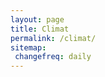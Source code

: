 ```yaml
---
layout: page
title: Climat
permalink: /climat/
sitemap:
 changefreq: daily
---
```

<script src="../assets/chart.js/dist/Chart.bundle.min.js"></script>
<canvas id="myChart" ></canvas>
<canvas id="myChartRain" ></canvas>
<!-- <canvas id="myChartAvg" ></canvas> -->
<script>

    var minTempNorm = [

                {x:'2021-04-01', y:5.3},
                {x:'2021-04-30', y:5.3},
                {x:'2021-05-01', y:8.5},
                {x:'2021-05-31', y:8.5},
                {x:'2021-06-01', y:11},
                {x:'2021-06-30', y:11},

                {x:'2021-07-01', y:13.1},
                {x:'2021-07-31', y:13.1},

                {x:'2021-08-01', y:13.2},
                {x:'2021-08-31', y:13.2},
/*
                {x:'2021-09-01', y:11.1},
                {x:'2021-09-30', y:11.1},

                {x:'2021-10-01', y:8.7},
                {x:'2021-10-31', y:8.7},

                {x:'2021-11-01', y:5.3},
                {x:'2021-11-30', y:5.3},

                {x:'2021-12-01', y:3},
                {x:'2021-12-31', y:3},*/
    ];
    var maxTempNorm = [
                {x:'2021-04-01', y:13.6},
                {x:'2021-04-30', y:13.6},
                {x:'2021-05-01', y:17.1},
                {x:'2021-05-31', y:17.1},
                {x:'2021-06-01', y:20.1},
                {x:'2021-06-30', y:20.1},

                {x:'2021-07-01', y:22.6},
                {x:'2021-07-31', y:22.6},

                {x:'2021-08-01', y:22.8},
                {x:'2021-08-31', y:22.8},
/*
                {x:'2021-09-01', y:20.1},
                {x:'2021-09-30', y:20.1},

                {x:'2021-10-01', y:16.1},
                {x:'2021-10-31', y:16.1},

                {x:'2021-11-01', y:11.5},
                {x:'2021-11-30', y:11.5},

                {x:'2021-12-01', y:8.3},
                {x:'2021-12-31', y:8.3},*/
    ];
    var minTemp = [
                {x:'2021-04-01', y:10.8}, 
                {x:'2021-04-02', y:4.5},
                {x:'2021-04-03', y:3.9},
                {x:'2021-04-04', y:-1.1},
                {x:'2021-04-05', y:1.5},
                {x:'2021-04-06', y:-2.1},
                {x:'2021-04-07', y:-3},
                {x:'2021-04-08', y:1.5},
                {x:'2021-04-09', y:2.7},
                {x:'2021-04-10', y:4.6},
                {x:'2021-04-11', y:3.0},
                {x:'2021-04-12', y:-0.1},
                {x:'2021-04-13', y:-1.5},
                {x:'2021-04-14', y:-2.4},
                {x:'2021-04-15', y:-0.9},
                {x:'2021-04-16', y:-1.1},
                {x:'2021-04-17', y:-0.8}, 
                {x:'2021-04-18', y:-0.1}, 
                {x:'2021-04-19', y:-0.8}, 
                {x:'2021-04-20', y:4.7}, 
                {x:'2021-04-21', y:2.3}, 
                {x:'2021-04-22', y:2.0}, 
                {x:'2021-04-23', y:3.0}, 
                {x:'2021-04-24', y:3.9}, 
                {x:'2021-04-25', y:2}, 
                {x:'2021-04-26', y:0.9}, 
                {x:'2021-04-27', y:0.3}, 
                {x:'2021-04-28', y:-0.4}, 
                {x:'2021-04-29', y:2.4}, 
                {x:'2021-04-30', y:-0.6}, 
                {x:'2021-05-01', y:0.3}, 
                {x:'2021-05-02', y:1.1}, 
                {x:'2021-05-03', y:2.8}, 
                {x:'2021-05-04', y:8}, 
                {x:'2021-05-05', y:2.7}, 
                {x:'2021-05-06', y:4.1}, 
                {x:'2021-05-07', y:2.6}, 
                {x:'2021-05-08', y:9.8}, 
                {x:'2021-05-09', y:13.8}, 
                {x:'2021-05-10', y:9.7}, 
                {x:'2021-05-11', y:6.3}, 
                {x:'2021-05-12', y:5.6}, 
                {x:'2021-05-13', y:5.6}, 
                {x:'2021-05-14', y:7.8}, 
                {x:'2021-05-15', y:7.6}, 
                {x:'2021-05-16', y:8.5}, 
                {x:'2021-05-17', y:8.8}, 
                {x:'2021-05-18', y:8.4}, 
                {x:'2021-05-19', y:7.4}, 
                {x:'2021-05-20', y:6.4}, 
                {x:'2021-05-21', y:8.6}, 
                {x:'2021-05-22', y:8.1}, 
                {x:'2021-05-23', y:5.8}, 
                {x:'2021-05-24', y:6.3}, 
                {x:'2021-05-25', y:6}, 
                {x:'2021-05-26', y:7.8}, 
                {x:'2021-05-27', y:5.6}, 
                {x:'2021-05-28', y:7.1}, 
                {x:'2021-05-29', y:9}, 
                {x:'2021-05-30', y:7.5}, 
                {x:'2021-05-31', y:7.2}, 
                {x:'2021-06-01', y:7.7}, 
                {x:'2021-06-02', y:14.1}, 
                {x:'2021-06-03', y:11.6}, 
                {x:'2021-06-04', y:10.1}, 
                {x:'2021-06-05', y:7.4}, 
                {x:'2021-06-06', y:7}, 
                {x:'2021-06-07', y:9.3}, 
                {x:'2021-06-08', y:9.3}, 
                {x:'2021-06-09', y:11}, 
                {x:'2021-06-10', y:10.3}, 
                {x:'2021-06-11', y:10.7}, 
                {x:'2021-06-12', y:10.6}, 
                {x:'2021-06-13', y:9.4}, 
                {x:'2021-06-14', y:13}, 
                {x:'2021-06-15', y:12.8}, 
                {x:'2021-06-16', y:13.1}, 
                {x:'2021-06-17', y:16.2}, 
                {x:'2021-06-18', y:15.1}, 
                {x:'2021-06-19', y:12.4}, 
                {x:'2021-06-20', y:12.8}, 
                {x:'2021-06-21', y:13.7}, 
                {x:'2021-06-22', y:11.6}, 
                {x:'2021-06-23', y:9.5}, 
                {x:'2021-06-24', y:7}, 
                {x:'2021-06-25', y:11.5}, 
                {x:'2021-06-26', y:11.5}, 
                {x:'2021-06-27', y:14.5}, 
                {x:'2021-06-28', y:10.8}, 
                {x:'2021-06-29', y:8.5}, 
                {x:'2021-06-30', y:12.9}, 
                {x:'2021-07-01', y:11.2}, 
                {x:'2021-07-02', y:12.6}, 
                {x:'2021-07-03', y:14.1}, 
                {x:'2021-07-04', y:13.9}, 
                {x:'2021-07-05', y:11.9}, 
                {x:'2021-07-06', y:12.6}, 
                {x:'2021-07-07', y:11.3}, 
                {x:'2021-07-08', y:12.9}, 
                {x:'2021-07-09', y:11}, 
                {x:'2021-07-10', y:12.9}, 
                {x:'2021-07-11', y:11.2}, 
                {x:'2021-07-12', y:13.6}, 
                {x:'2021-07-13', y:13.7}, 
                {x:'2021-07-14', y:12.7}, 
                {x:'2021-07-15', y:13.6}, 
                {x:'2021-07-16', y:13.2}, 
                {x:'2021-07-17', y:9.1}, 
                {x:'2021-07-18', y:12.1}, 
                {x:'2021-07-19', y:13.4}, 
                {x:'2021-07-20', y:14.6}, 
                {x:'2021-07-21', y:15.2}, 
                {x:'2021-07-22', y:15.1}, 
                {x:'2021-07-23', y:12.6}, 
                {x:'2021-07-24', y:15.2}, 
                {x:'2021-07-25', y:14.9}, 
                {x:'2021-07-26', y:15}, 
                {x:'2021-07-27', y:15.3}, 
                {x:'2021-07-28', y:12.8}, 
                {x:'2021-07-29', y:11.9}, 
                {x:'2021-07-30', y:13}, 
                {x:'2021-07-31', y:13.4}, 
                {x:'2021-08-01', y:10.4}, 
                {x:'2021-08-02', y:12.2}, 
                {x:'2021-08-03', y:10.4}, 
                {x:'2021-08-04', y:9.4}, 
                {x:'2021-08-05', y:12.3}, 
                {x:'2021-08-06', y:13.9}, 
                {x:'2021-08-07', y:12.2}, 
                {x:'2021-08-08', y:11.7}, 
                {x:'2021-08-09', y:13.4}, 
                {x:'2021-08-10', y:14.7}, 
                {x:'2021-08-11', y:10.6}, 
                {x:'2021-08-12', y:12}, 
                {x:'2021-08-13', y:12.3}, 
                {x:'2021-08-14', y:12.3}, 
                {x:'2021-08-15', y:12}, 
                {x:'2021-08-16', y:14.1}, 
                {x:'2021-08-17', y:10.8}, 
                {x:'2021-08-18', y:13.6}, 
                {x:'2021-08-19', y:12.7}, 
                {x:'2021-08-20', y:12.5}, 
                {x:'2021-08-21', y:11.4}, 
                {x:'2021-08-22', y:13.4}, 
                {x:'2021-08-23', y:11.7}, 
                {x:'2021-08-24', y:12.9}, 
                {x:'2021-08-25', y:9.4}, 
                {x:'2021-08-26', y:10.1}, 
                {x:'2021-08-27', y:10.7}, 
                {x:'2021-08-28', y:8.3}, 
                {x:'2021-08-29', y:10}, 
                {x:'2021-08-30', y:11.7}, 
                {x:'2021-08-31', y:14.1}, 
                {x:'2021-09-01', y:9.9}, 
                {x:'2021-09-02', y:10.6}, 
            ];
    var maxTemp = [
                {x:'2021-04-01', y:24},
                {x:'2021-04-02', y:12.3},
                {x:'2021-04-03', y:9.5},
                {x:'2021-04-04', y:11.8},
                {x:'2021-04-05', y:8.8},
                {x:'2021-04-06', y:7.6},
                {x:'2021-04-07', y:8.5},
                {x:'2021-04-08', y:14.6},
                {x:'2021-04-09', y:15.6},
                {x:'2021-04-10', y:7.1},
                {x:'2021-04-11', y:8.6},
                {x:'2021-04-12', y:11},
                {x:'2021-04-13', y:10.8},
                {x:'2021-04-14', y:11.5},
                {x:'2021-04-15', y:10.6},
                {x:'2021-04-16', y:11.2},
                {x:'2021-04-17', y:11.8},
                {x:'2021-04-18', y:13.2}, 
                {x:'2021-04-19', y:17.2}, 
                {x:'2021-04-20', y:18.5}, 
                {x:'2021-04-21', y:18.7}, 
                {x:'2021-04-22', y:17.6}, 
                {x:'2021-04-23', y:19.5}, 
                {x:'2021-04-24', y:20.6}, 
                {x:'2021-04-25', y:16.7}, 
                {x:'2021-04-26', y:15.1}, 
                {x:'2021-04-27', y:16.2}, 
                {x:'2021-04-28', y:15.7}, 
                {x:'2021-04-29', y:12.9}, 
                {x:'2021-04-30', y:13.6}, 
                {x:'2021-05-01', y:14}, 
                {x:'2021-05-02', y:14.4}, 
                {x:'2021-05-03', y:16.4}, 
                {x:'2021-05-04', y:14.3}, 
                {x:'2021-05-05', y:11.2}, 
                {x:'2021-05-06', y:8.7}, 
                {x:'2021-05-07', y:14.7}, 
                {x:'2021-05-08', y:20.9}, 
                {x:'2021-05-09', y:22.9}, 
                {x:'2021-05-10', y:17}, 
                {x:'2021-05-11', y:15.8}, 
                {x:'2021-05-12', y:16.6}, 
                {x:'2021-05-13', y:13.5}, 
                {x:'2021-05-14', y:15.5}, 
                {x:'2021-05-15', y:15.1}, 
                {x:'2021-05-16', y:15.6}, 
                {x:'2021-05-17', y:15.2}, 
                {x:'2021-05-18', y:16.8}, 
                {x:'2021-05-19', y:15.1}, 
                {x:'2021-05-20', y:16.4}, 
                {x:'2021-05-21', y:16}, 
                {x:'2021-05-22', y:14.4}, 
                {x:'2021-05-23', y:14.1}, 
                {x:'2021-05-24', y:12.9}, 
                {x:'2021-05-25', y:13.2}, 
                {x:'2021-05-26', y:14.3}, 
                {x:'2021-05-27', y:21.8}, 
                {x:'2021-05-28', y:22.1}, 
                {x:'2021-05-29', y:21.8}, 
                {x:'2021-05-30', y:21.8}, 
                {x:'2021-05-31', y:25}, 
                {x:'2021-06-01', y:27.8}, 
                {x:'2021-06-02', y:24.4}, 
                {x:'2021-06-03', y:21.5}, 
                {x:'2021-06-04', y:14.1}, 
                {x:'2021-06-05', y:23}, 
                {x:'2021-06-06', y:22.4}, 
                {x:'2021-06-07', y:23.6}, 
                {x:'2021-06-08', y:26.8}, 
                {x:'2021-06-10', y:28.6}, 
                {x:'2021-06-11', y:28.2}, 
                {x:'2021-06-12', y:24.4}, 
                {x:'2021-06-13', y:28.4}, 
                {x:'2021-06-14', y:30.3}, 
                {x:'2021-06-15', y:28}, 
                {x:'2021-06-16', y:31.6}, 
                {x:'2021-06-17', y:24.4}, 
                {x:'2021-06-18', y:23.7}, 
                {x:'2021-06-19', y:17.7}, 
                {x:'2021-06-20', y:22.8}, 
                {x:'2021-06-21', y:24.6}, 
                {x:'2021-06-22', y:15.9}, 
                {x:'2021-06-23', y:17.8}, 
                {x:'2021-06-24', y:23.1}, 
                {x:'2021-06-25', y:16.6}, 
                {x:'2021-06-26', y:20.6}, 
                {x:'2021-06-27', y:22.3}, 
                {x:'2021-06-28', y:23.4}, 
                {x:'2021-06-29', y:21.2}, 
                {x:'2021-06-30', y:21.7}, 
                {x:'2021-07-01', y:25.5}, 
                {x:'2021-07-02', y:26.9}, 
                {x:'2021-07-03', y:22.4}, 
                {x:'2021-07-04', y:20.7}, 
                {x:'2021-07-05', y:18.9}, 
                {x:'2021-07-06', y:17}, 
                {x:'2021-07-07', y:20.3}, 
                {x:'2021-07-08', y:19.5}, 
                {x:'2021-07-09', y:20.9}, 
                {x:'2021-07-10', y:20.3}, 
                {x:'2021-07-11', y:22.6}, 
                {x:'2021-07-12', y:19.8}, 
                {x:'2021-07-13', y:22.8}, 
                {x:'2021-07-14', y:24.2}, 
                {x:'2021-07-15', y:25.6}, 
                {x:'2021-07-16', y:22.3}, 
                {x:'2021-07-17', y:25.5}, 
                {x:'2021-07-18', y:29.5}, 
                {x:'2021-07-19', y:30.8}, 
                {x:'2021-07-20', y:31}, 
                {x:'2021-07-21', y:31.1}, 
                {x:'2021-07-22', y:30.1}, 
                {x:'2021-07-23', y:27.9}, 
                {x:'2021-07-24', y:24.2}, 
                {x:'2021-07-25', y:21.8}, 
                {x:'2021-07-26', y:22.6}, 
                {x:'2021-07-27', y:21.2}, 
                {x:'2021-07-28', y:20.1}, 
                {x:'2021-07-29', y:21.4}, 
                {x:'2021-07-30', y:19.2}, 
                {x:'2021-07-31', y:20}, 
                {x:'2021-08-01', y:20}, 
                {x:'2021-08-02', y:21}, 
                {x:'2021-08-03', y:19.1}, 
                {x:'2021-08-04', y:19.7}, 
                {x:'2021-08-05', y:20}, 
                {x:'2021-08-06', y:20.1}, 
                {x:'2021-08-07', y:18.9}, 
                {x:'2021-08-08', y:19.2}, 
                {x:'2021-08-09', y:21.9}, 
                {x:'2021-08-10', y:22}, 
                {x:'2021-08-11', y:25.7}, 
                {x:'2021-08-12', y:27.6}, 
                {x:'2021-08-13', y:25.3}, 
                {x:'2021-08-14', y:31.5}, 
                {x:'2021-08-15', y:23}, 
                {x:'2021-08-16', y:19.7}, 
                {x:'2021-08-17', y:19}, 
                {x:'2021-08-18', y:18.5}, 
                {x:'2021-08-19', y:19.1}, 
                {x:'2021-08-20', y:23}, 
                {x:'2021-08-21', y:21.3}, 
                {x:'2021-08-22', y:21.2}, 
                {x:'2021-08-23', y:23.2}, 
                {x:'2021-08-24', y:24}, 
                {x:'2021-08-25', y:24.7}, 
                {x:'2021-08-26', y:19.6}, 
                {x:'2021-08-27', y:21.9}, 
                {x:'2021-08-28', y:22}, 
                {x:'2021-08-29', y:22}, 
                {x:'2021-08-30', y:20}, 
                {x:'2021-08-31', y:22.3}, 
                {x:'2021-09-01', y:22.1}, 
                {x:'2021-09-02', y:24.6}, 
            ];


    var ctx = 'myChart';
    var myChart = new Chart(ctx, {
    type: 'line',
    data: {
        datasets: [{
            data: minTemp,
            borderColor: 'blue',
            fill: false,
            label: 'Temp. min (°C)',
            pointRadius: 0
        }, {
            data: maxTemp,
            borderColor: 'red',
            fill: false,
            label: 'Temp. max (°C)',
            pointRadius: 0
        }, ],
    },
    options: {
        scales: {
            xAxes: [{
                type: 'time',
                time: {
                    unit: 'day'
                }
            }]
        },
        
    }

    
});

/*
    PLUIE
*/

var pluie = [
                {x:'2021-04-01', y:0},
                {x:'2021-04-06', y:0.4},
                {x:'2021-04-07', y:2.8},
                {x:'2021-04-09', y:0.8},
                {x:'2021-04-10', y:20.8},
                {x:'2021-04-11', y:2.0},
                {x:'2021-04-13', y:0.4},
                {x:'2021-04-27', y:0.4}, 
                {x:'2021-04-29', y:0.4}, 
                {x:'2021-05-02', y:0.4}, 
                {x:'2021-05-03', y:0.8}, 
                {x:'2021-05-04', y:0.8}, 
                {x:'2021-05-05', y:4.8}, 
                {x:'2021-05-06', y:12}, 
                {x:'2021-05-08', y:0.4}, 
                {x:'2021-05-09', y:10.8}, 
                {x:'2021-05-10', y:1.6}, 
                {x:'2021-05-12', y:8}, 
                {x:'2021-05-14', y:4.8}, 
                {x:'2021-05-15', y:13.6}, 
                {x:'2021-05-16', y:7.6}, 
                {x:'2021-05-17', y:3.6}, 
                {x:'2021-05-20', y:7.2}, 
                {x:'2021-05-21', y:1.6}, 
                {x:'2021-05-23', y:2.8}, 
                {x:'2021-05-24', y:6.4}, 
                {x:'2021-05-25', y:3.6}, 
                {x:'2021-06-02', y:6.4}, 
                {x:'2021-06-03', y:1.2}, 
                {x:'2021-06-04', y:8}, 
                {x:'2021-06-17', y:19.6}, 
                {x:'2021-06-18', y:8.8}, 
                {x:'2021-06-19', y:5.6}, 
                {x:'2021-06-20', y:13.2}, 
                {x:'2021-06-21', y:21.6}, 
                {x:'2021-06-22', y:27.2}, 
                {x:'2021-06-25', y:7.6}, 
                {x:'2021-06-26', y:3.6}, 
                {x:'2021-06-27', y:12.8}, 
                {x:'2021-06-28', y:6}, 
                {x:'2021-06-29', y:13.2}, 
                {x:'2021-07-03', y:10.8}, 
                {x:'2021-07-04', y:2.8}, 
                {x:'2021-07-05', y:10}, 
                {x:'2021-07-06', y:8.8}, 
                {x:'2021-07-07', y:0}, 
                {x:'2021-07-09', y:2}, 
                {x:'2021-07-10', y:1.2}, 
                {x:'2021-07-12', y:14.4}, 
                {x:'2021-07-23', y:4.4}, 
                {x:'2021-07-24', y:13.6}, 
                {x:'2021-07-25', y:20.4}, 
                {x:'2021-07-27', y:3.6}, 
                {x:'2021-08-04', y:1.2}, 
                {x:'2021-08-06', y:4.4}, 
                {x:'2021-08-07', y:9.6}, 
                {x:'2021-08-09', y:17.6}, 
                {x:'2021-08-09', y:17.6}, 
                {x:'2021-08-10', y:2}, 
                {x:'2021-08-16', y:2}, 
                {x:'2021-08-20', y:1.2}, 
                {x:'2021-08-21', y:2}, 
                {x:'2021-08-31', y:0}
            ];
var cumul = [];
for (var i in pluie) {
    if (i == 0) {
        cumul.push({
            x: pluie[i].x,
            y: pluie[i].y});
    } else {

        cumul.push({
            x: pluie[i].x,
            y: (cumul[i-1].y+pluie[i].y)
        });
    }
}

var ctx = 'myChartRain';
    var myChartRain = new Chart(ctx, {
        type: 'line',
        data: {
            datasets: [{
                type: 'line',
                data: pluie,
                backgroundColor: 'blue',
                label: 'Précipitations (mm)',
                fill: false,
                tension: 0
            },{
                type: 'line',
                data: cumul,
                borderColor: 'lightblue',
                fill: false,
                label: 'Cumul (mm)'
            }],
        },
        options: {
            scales: {
                xAxes: [{
                    type: 'time',
                    time: {
                        unit: 'day'
                    }
                }]
            }
        }
    });



/*
    AVERAGE CHART
*/



    var avgMinTemp = [0,0,0,0,0,0,0,0,0,0,0,0];
    var count = 0;
    var currentMonth = 2;
    for (var i in minTemp) {
        var current = minTemp[i];
        var month = (new Date(current.x)).getMonth();
        
        if (month > currentMonth) {
            if (count > 0) {
                avgMinTemp[currentMonth] /= count;
            }
            count = 0;
            currentMonth = month;
        }
        
        avgMinTemp[month] += current.y;
        count++;

    }
    if (count > 0) {
        avgMinTemp[currentMonth] /= count;
    }
    

    var avgMaxTemp = [0,0,0,0,0,0,0,0,0,0,0,0];
    count = 0;
    currentMonth = 2;
    for (var i in maxTemp) {
        var current = maxTemp[i];
        var month = (new Date(current.x)).getMonth();
        
        if (month > currentMonth) {
            if (count > 0) {
                avgMaxTemp[currentMonth] /= count;
            }
            count = 0;
            currentMonth = month;
        }
        
        avgMaxTemp[month] += current.y;
        count++;

    }
    if (count > 0) {
        avgMaxTemp[currentMonth] /= count;
    }
    

var dataAvgMin = [];
var i = 0;
for (const elem of avgMinTemp) {
    if (i >= 3 && i<8) {
        
    var d = (new Date());
    d.setDate(1);
    d.setMonth(i)
    var datestring = d.getFullYear() + "-" + ("0"+(d.getMonth()+1)).slice(-2) + "-" + ("0" + d.getDate()).slice(-2) ;
    dataAvgMin.push({x:datestring, y:elem});

    d.setMonth(i+1);
    d.setDate(0);
    datestring = d.getFullYear() + "-" + ("0"+(d.getMonth()+1)).slice(-2) + "-" + ("0" + d.getDate()).slice(-2) ;
    dataAvgMin.push({x:datestring, y:elem});

    }
    i++;
} 
i=0;
var dataAvgMax = [];
for (const elem of avgMaxTemp) {
     if (i >= 3 && i<8) {
     
    var d = (new Date());
    d.setDate(1);
    d.setMonth(i)
    var datestring = d.getFullYear() + "-" + ("0"+(d.getMonth()+1)).slice(-2) + "-" + ("0" + d.getDate()).slice(-2) ;

    dataAvgMax.push({x:datestring, y:elem});

    d.setMonth(i+1);
    d.setDate(0);
    var datestring = d.getFullYear() + "-" + ("0"+(d.getMonth()+1)).slice(-2) + "-" + ("0" + d.getDate()).slice(-2) ;

    dataAvgMax.push({x:datestring, y:elem});
     }
    i++;
} 



var ctx = 'myChartAvg';
    var myChartRain = new Chart(ctx, {
    type: 'line',
    data: {
        datasets: [{
            type: 'line',
            data: dataAvgMin,
            borderColor: 'blue',
            label: 'Moyenne Min',
            fill: false,
            tension: 0
        },{
            data: maxTempNorm,
            borderColor: '#ffcccb',
            fill: false,
            label: 'Norm. max (°C)',
            pointStyle: 'line',
            tension: 0
        },{
            type: 'line',
            data: dataAvgMax,
            borderColor: 'red',
            fill: false,
            label: 'Moyenne Max',
            tension: 0
        },{
            data: minTempNorm,
            borderColor: 'lightblue',
            fill: false,
            label: 'Norm. min (°C)',
            pointStyle: 'line',
            tension: 0
        }],
    },
    options: {
        scales: {
            xAxes: [{
                type: 'time',
                time: {
                    unit: 'day'
                }
            }]
        }
    }
    });
</script>